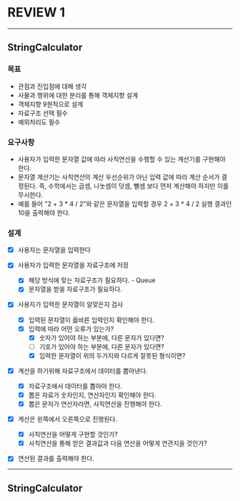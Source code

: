 # REVIEW 1 

<hr /> 

## StringCalculator

### 목표
- 관점과 진입점에 대해 생각
- 사물과 행위에 대한 분리를 통해 객체지향 설계
- 객체지향 9원칙으로 설계
- 자료구조 선택 필수
- 예외처리도 필수


### 요구사항
- 사용자가 입력한 문자열 값에 따라 사칙연산을 수행할 수 있는 계산기를 구현해야 한다.
- 문자열 계산기는 사칙연산의 계산 우선순위가 아닌 입력 값에 따라 계산 순서가 결정된다. 즉, 수학에서는 곱셈, 나눗셈이 덧셈, 뺄셈 보다 먼저 계산해야 하지만 이를 무시한다.
- 예를 들어 "2 + 3 * 4 / 2"와 같은 문자열을 입력할 경우 2 + 3 * 4 / 2 실행 결과인 10을 출력해야 한다.


### 설계
- [x] 사용자는 문자열을 입력한다

- [x] 사용자가 입력한 문자열을 자료구조에 저장
	+ [x] 해당 방식에 맞는 자료구조가 필요하다. - Queue
	+ [x] 문자열을 받을 자료구조가 필요하다.

- [x] 사용자가 입력한 문자열이 알맞은지 검사
	+ [x] 입력된 문자열이 옳바른 입력인지 확인해야 한다.
	+ [x] 입력에 따라 어떤 오류가 있는가?
		+ [x] 숫자가 있어야 하는 부분에, 다른 문자가 있다면?
		+ [ ] 기호가 있어야 하는 부분에, 다른 문자가 있다면?
		+ [x] 입력한 문자열이 위의 두가지와 다르게 잘못된 형식이면?

- [x] 계산을 하기위해 자료구조에서 데이터를 뽑아낸다.
	+ [x] 자료구조에서 데이터를 뽑아야 한다.
	+ [x] 뽑은 자료가 숫자인지, 연산자인지 확인해야 한다.
	+ [x] 뽑은 문자가 연산자라면, 사칙연산을 진행해야 한다.

- [x] 계산은 왼쪽에서 오른쪽으로 진행된다.
  + [x] 사칙연산을 어떻게 구현할 것인가?
  + [x] 사칙연산을 통해 얻은 결과값과 다음 연산을 어떻게 연관지을 것인가?

- [x] 연산된 결과를 출력해야 한다.

<hr />

## StringCalculator